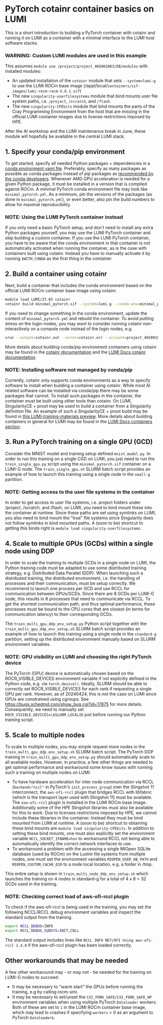 # PyTorch cotainr container basics on LUMI

This is a short introduction to building a PyTorch container with cotainr and running it on LUMI as a container with a minimal interface to the LUMI host software stacks.

### WARNING: Custom LUMI modules are used in this example

This assumes `module use /project/project_465001063/EB/modules` with installed modules:

- An updated installation of the `cotainr` module that sets `--system=lumi-g` to use the LUMI ROCm base image (/appl/local/`containers/sif-images/lumi-rocm-rocm-5.6.1.sif`)
- The new `singularity-userfilesystems` module that bind mounts user file system paths, i.e. `/project`, `/scratch`, and `/flash`.
- The new `singularity-CPEbits` module that bind mounts the parts of the Cray Programming Environment from the host that are missing in the official LUMI container images due to license restrictions imposed by HPE.

After the AI workshop and the LUMI maintenance break in June, these module will hopefully be available in the central LUMI stack.

## 1. Specify your conda/pip environment

To get started, specify all needed Python packages + dependencies in a [conda environment yaml file](https://conda.io/projects/conda/en/latest/user-guide/tasks/manage-environments.html). Preferably, specify as many packages as possible as conda packages instead of pip packages as [recommended by the conda developers](https://conda.io/projects/conda/en/latest/user-guide/tasks/manage-environments.html#using-pip-in-an-environment). Whenever AMD GPU acceleration is needed for a given Python package, it must be installed in a version that is compiled against ROCm. A minimal PyTorch conda environment file may look like `minimal_pytorch.yml`. As a minimum, pin the versions of the packages (as done in `minimal_pytorch.yml`), or even better, also pin the build numbers to allow for maximal reproducibility.

### NOTE: Using the LUMI PyTorch container instead

If you only need a basic PyTorch setup, and don't need to install any extra Python packages yourself, you may use the LUMI PyTorch container and skip building a custom container. If you use the LUMI PyTorch container, you have to be aware that the conda environment in that container is not automatically activated when running the container, as is the case with containers built using cotainr. Instead you have to manually activate it by running `$WITH_CONDA` as the first thing in the container.

## 2. Build a container using cotainr

Next, build a container that includes the conda environment based on the official LUMI ROCm container base image using cotainr.

```bash
module load LUMI/23.03 cotainr
cotainr build minimal_pytorch.sif --system=lumi-g --conda-env=minimal_pytorch.yml  # or use --base-image=/appl/local/containers/sif-images/lumi-rocm-rocm-5.6.1.sif instead of --system=lumi-g when using cotainr from LUMI/23.03
```

If you need to change something in the conda environment, update the content of `minimal_pytorch.yml` and rebuild the container. To avoid putting stress on the login-nodes, you may want to consider running cotainr non-interactively on a compute node instead of the login nodes, e.g.

```bash
srun --output=cotainr.out --error=cotainr.err --account=project_465001063 --time=00:30:00 --mem=64G --cpus-per-task=32 --partition=debug cotainr build minimal_pytorch.sif --system=lumi-g --conda-env=minimal_pytorch.yml --accept-licenses
```

More details about building conda/pip environment containers using cotainr may be found in the [cotainr documentation](https://cotainr.readthedocs.io/en/latest/user_guide/conda_env.html) and the [LUMI Docs cotainr documentation](https://docs.lumi-supercomputer.eu/software/containers/singularity/#building-containers-using-the-cotainr-tool).

### NOTE: Installing software not managed by conda/pip

Currently, cotainr only supports conda environments as a way to specify software to install when building a container using cotainr. While most AI related software can be installed via conda/pip there may be some packages that cannot. To install such packages in the container, the container must be built using other tools than cotainr. On LUMI, SingularityCE + proot may be used to build a container from a Singularity definition file. An example of such a SingularityCE + proot build may be found in [this LUMI-training-materials preview](https://klust.github.io/LUMI-training-materials/2day-20240502/09_Containers/#extending-the-container-with-the-singularity-unprivileged-proot-build). More details about building containers in general for LUMI may be found in the [LUMI Docs containers section](https://docs.lumi-supercomputer.eu/software/containers/singularity/).

## 3. Run a PyTorch training on a single GPU (GCD)

Consider the MNIST model and training setup defined `mnist_model.py`. In order to run this training on a single CGD on LUMI, you just need to run the `train_single_gpu.py` script using the `minimal_pytorch.sif` container on a LUMI-G node. The `train_single_gpu.sh` SLURM batch script provides an example of how to launch this training using a single node in the `small-g` partition.

### NOTE: Getting access to the user file systems in the container

In order to get access to user file systems, i.e. project folders under /project, /scratch, and /flash, on LUMI, you need to bind mount these into the container at runtime. Since these paths are set using symlinks on LUMI, you also need to bind mount the "true" file systems since Singularity does not follow symlinks in bind mounted paths. A (soon to be) shortcut to getting this binds right is `module load singularity-userfilesystems`.

## 4. Scale to multiple GPUs (GCDs) within a single node using DDP

In order to scale the training to multiple GCDs in a single node on LUMI, the Python training code must be adapted to use some distributed training strategy, e.g. Distributed Data Parallel (DDP). When launching such a distributed training, the distributed environment, i.e. the handling of processes and their communication, must be setup correctly. We recommend to launch one process per GCD and use RCCL for communication between GPUs/GCDs. Since there are 8 GCDs per LUMI-G node, this results in 8 processes that need to communicate via RCCL. To get the shortest communication path, and thus optimal performance, these processes must be bound to the CPU cores that are closest (in terms for communication latency) to their corresponding GCDs.

The `train_multi_gpu_ddp_env_setup.py` Python script together with the `train_multi_gpu_ddp_env_setup.sh` SLURM batch script provides an example of how to launch this training using a single node in the `standard-g` partition, setting up the distributed environment manually based on SLURM environment variables.

### NOTE: GPU visibility on LUMI and choosing the right PyTorch device

The PyTorch (GPU) device is automatically chosen based on the ROCR_VISIBLE_DEVICES environment variable if not explicitly defined in the Python code, e.g. via `torch.device()`. Ideally, SLURM should be able to correctly set ROCR_VISIBLE_DEVICES for each rank if requesting a single GPU per rank. However, as of 20240424, this is not the case on LUMI since GPUs are constrained using cgroups. See <https://bugs.schedmd.com/show_bug.cgi?id=17875> for more details. Consequently, we need to manually set `ROCR_VISIBLE_DEVICES=\$SLURM_LOCALID` just before running our Python training script.

## 5. Scale to multiple nodes

To scale to multiple nodes, you may simple request more nodes in the `train_multi_gpu_ddp_env_setup.sh` SLURM batch script. The PyTorch DDP training in `train_multi_gpu_ddp_env_setup.py` should automatically scale to all available nodes. However, in practice, a few other things are needed to get optimal performance and workaround some know issues with running such a training on multiple nodes on LUMI:

- To have hardware acceleration for inter node communication via RCCL (`backend="nccl"` in PyTorch's `init_process_group`) over the Slingshot 11 interconnect, the `aws-ofi-rccl` plugin that bridges RCCL with libfabric (which is the transport layer used with Slingshot 11) must be available. The `asw-ofi-rccl` plugin is installed in the LUMI ROCm base image. Additionally some of the HPE Slingshot libraries must also be available for this to work. Due to licenses restrictions imposed by HPE, we cannot include these libraries in the container. Instead they must be bind mounted from LUMI at runtime. A (soon to be) shortcut to obtaining these bind mounts are `module load singularity-CPEbits`. In addition to setting these bind mounts, one must also explicitly set the environment variable `NCCL_SOCKET_IFNAME=hsn` to workaround RCCL not being able to automatically identify the correct network interfaces to use.
- To workaround a problem with the accessing a single MIOpen SQLite database (used by ROCm) on the Lustre file systems from multiple nodes, one must set the environment variables `MIOPEN_USER_DB_PATH` and `MIOPEN_CUSTOM_CACHE_DIR` to a node local location, e.g. a folder in /tmp.

This entire setup is shown in `train_multi_node_ddp_env_setup.sh` which launches the training on 4 nodes in standard-g for a total of 4 x 8 = 32 GCDs used in the training.

### NOTE: Checking correct load of aws-ofi-rccl plugin

To check if the aws-ofi-rccl is being used in the training, you may set the following NCCL/RCCL debug environment variables and inspect the standard output from the training.

```bash
export NCCL_DEBUG=INFO
export NCCL_DEBUG_SUBSYS=INIT,COLL
```

The standard output includes lines like `NCCL INFO NET/OFI Using aws-ofi-rccl 1.4.0` if the aws-ofi-rccl plugin has been loaded correctly.

## Other workarounds that may be needed

A few other workaround may - or may not - be needed for the training on LUMI-G nodes to succeed:

- It may be necessary to "warm start" the GPUs before running the training, e.g by calling rocm-smi.
- It may be necessary to set/unset the `CXI_FORK_SAFE/CXI_FORK_SAFE_HP` environment variables when using multiple PyTorch `Dataloader` workers. Both of these are set to `1` in the LUMI ROCm container base image, which may lead to crashes if specifying `workers` > 0 as an argument to PyTorch `Dataloader`s.
